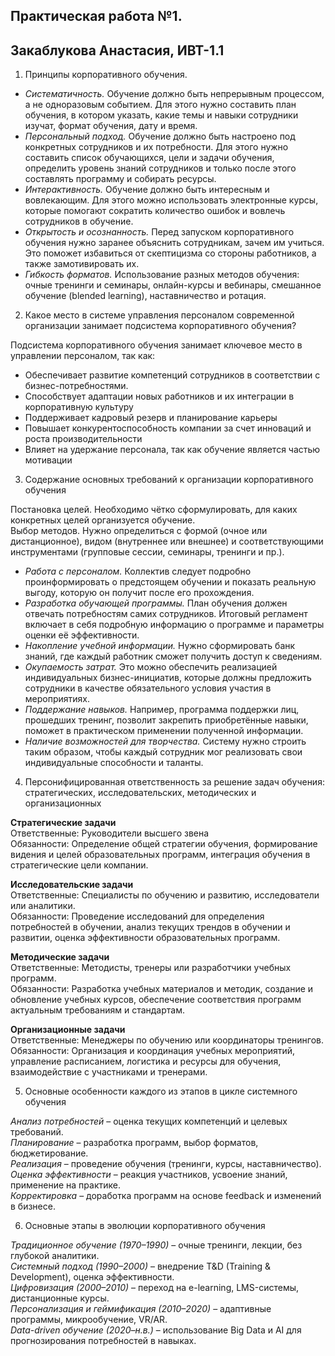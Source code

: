 ## Практическая работа №1. 
## Закаблукова Анастасия, ИВТ-1.1

1. Принципы корпоративного обучения.  
- *Систематичность.* Обучение должно быть непрерывным процессом, а не 
одноразовым событием. Для этого нужно составить план обучения, в 
котором указать, какие темы и навыки сотрудники изучат, формат обучения, 
дату и время.
- *Персональный подход.* Обучение должно быть настроено под конкретных 
сотрудников и их потребности. Для этого нужно составить список 
обучающихся, цели и задачи обучения, определить уровень знаний 
сотрудников и только после этого составлять программу и собирать 
ресурсы.
- *Интерактивность.* Обучение должно быть интересным и вовлекающим. 
Для этого можно использовать электронные курсы, которые помогают 
сократить количество ошибок и вовлечь сотрудников в обучение.
- *Открытость и осознанность.* Перед запуском корпоративного обучения 
нужно заранее объяснить сотрудникам, зачем им учиться. Это поможет 
избавиться от скептицизма со стороны работников, а также замотивировать их.
- *Гибкость форматов.* Использование разных методов обучения: очные тренинги и семинары, онлайн-курсы и вебинары, смешанное обучение (blended learning), наставничество и ротация.

2. Какое место в системе управления персоналом современной организации занимает подсистема корпоративного обучения?

Подсистема корпоративного обучения занимает ключевое место в управлении персоналом, так как:    
- Обеспечивает развитие компетенций сотрудников в соответствии с бизнес-потребностями.  
- Способствует адаптации новых работников и их интеграции в корпоративную культуру  
- Поддерживает кадровый резерв и планирование карьеры  
- Повышает конкурентоспособность компании за счет инноваций и роста производительности  
- Влияет на удержание персонала, так как обучение является частью мотивации  

3. Содержание основных требований к организации корпоративного обучения

Постановка целей. Необходимо чётко сформулировать, для каких конкретных целей организуется обучение.   
Выбор методов. Нужно определиться с формой (очное или дистанционное), видом (внутреннее или внешнее) и соответствующими инструментами (групповые сессии, семинары, тренинги и пр.).  
- *Работа с персоналом.* Коллектив следует подробно проинформировать о предстоящем обучении и показать реальную выгоду, которую он получит после его прохождения.  
- *Разработка обучающей программы.* План обучения должен отвечать потребностям самих сотрудников. Итоговый регламент включает в себя подробную информацию о программе и параметры оценки её эффективности.   
- *Накопление учебной информации.* Нужно сформировать банк знаний, где каждый работник сможет получить доступ к сведениям.   
- *Окупаемость затрат.* Это можно обеспечить реализацией индивидуальных бизнес-инициатив, которые должны предложить сотрудники в качестве обязательного условия участия в мероприятиях.   
- *Поддержание навыков.* Например, программа поддержки лиц, прошедших тренинг, позволит закрепить приобретённые навыки, поможет в практическом применении полученной информации.   
- *Наличие возможностей для творчества.* Систему нужно строить таким образом, чтобы каждый сотрудник мог реализовать свои индивидуальные способности и таланты.   

4. Персонифицированная ответственность за решение задач обучения: стратегических, исследовательских, методических и организационных

**Стратегические задачи**  
Ответственные: Руководители высшего звена   
Обязанности: Определение общей стратегии обучения, формирование видения и целей образовательных программ, интеграция обучения в стратегические цели компании.

**Исследовательские задачи**  
Ответственные: Специалисты по обучению и развитию, исследователи или аналитики.   
Обязанности: Проведение исследований для определения потребностей в обучении, анализ текущих трендов в обучении и развитии, оценка эффективности образовательных программ.

**Методические задачи**  
Ответственные: Методисты, тренеры или разработчики учебных программ.   
Обязанности: Разработка учебных материалов и методик, создание и обновление учебных курсов, обеспечение соответствия программ актуальным требованиям и стандартам.

**Организационные задачи**  
Ответственные: Менеджеры по обучению или координаторы тренингов.   
Обязанности: Организация и координация учебных мероприятий, управление расписанием, логистика и ресурсы для обучения, взаимодействие с участниками и тренерами.

5. Основные особенности каждого из этапов в цикле системного обучения

*Анализ потребностей* – оценка текущих компетенций и целевых требований.   
*Планирование* – разработка программ, выбор форматов, бюджетирование.   
*Реализация* – проведение обучения (тренинги, курсы, наставничество).   
*Оценка эффективности* – реакция участников, усвоение знаний, применение на практике.   
*Корректировка* – доработка программ на основе feedback и изменений в бизнесе.  

6. Основные этапы в эволюции корпоративного обучения

*Традиционное обучение (1970–1990)* – очные тренинги, лекции, без глубокой аналитики.   
*Системный подход (1990–2000)* – внедрение T&D (Training & Development), оценка эффективности.   
*Цифровизация (2000–2010)* – переход на e-learning, LMS-системы, дистанционные курсы.   
*Персонализация и геймификация (2010–2020)* – адаптивные программы, микрообучение, VR/AR.   
*Data-driven обучение (2020–н.в.)* – использование Big Data и AI для прогнозирования потребностей в навыках.  